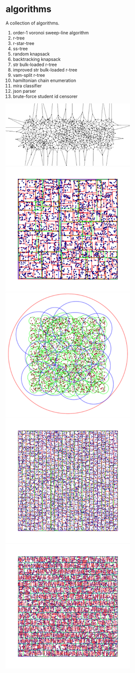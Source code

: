 # algorithms
A collection of algorithms.

1. order-1 voronoi sweep-line algorithm
2. r-tree
3. r-star-tree
4. ss-tree
5. random knapsack
6. backtracking knapsack
7. str bulk-loaded r-tree
8. improved str bulk-loaded r-tree
9. vam-split r-tree
10. hamiltonian chain enumeration
11. mira classifier
12. json parser
13. brute-force student id censorer

<img src="https://raw.githubusercontent.com/bzliu94/algorithms/master/order-1_voronoi/diagram%207.png" alt="partial voronoi diagram" width="400">

<img src="https://raw.githubusercontent.com/bzliu94/algorithms/master/r-star-tree/tree.old.10.png" alt="r-star tree" width="400">

<img src="https://raw.githubusercontent.com/bzliu94/algorithms/master/ss-tree/tree.old.13.png" alt="ss-tree" width="400">

<img src="https://raw.githubusercontent.com/bzliu94/algorithms/master/improved_str_r-tree/tree.old.17.png" alt="improved str bulk-loaded r-tree" width="400">

<img src="https://raw.githubusercontent.com/bzliu94/algorithms/master/vam-split_r-tree/tree.old.18.png" alt="vam-split r-tree" width="400">
